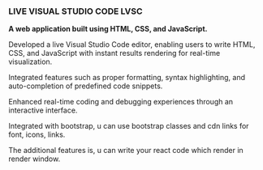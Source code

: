 ### LIVE VISUAL STUDIO CODE LVSC

**A web application built using HTML, CSS, and JavaScript.**

Developed a live Visual Studio Code editor, enabling users to write HTML, CSS, and JavaScript with instant results rendering for real-time visualization.

Integrated features such as proper formatting, syntax highlighting, and auto-completion of predefined code snippets.

Enhanced real-time coding and debugging experiences through an interactive interface.

Integrated with bootstrap, u can use bootstrap classes and cdn links for font, icons, links.

The additional features is, u can write your react code which render in render window.
